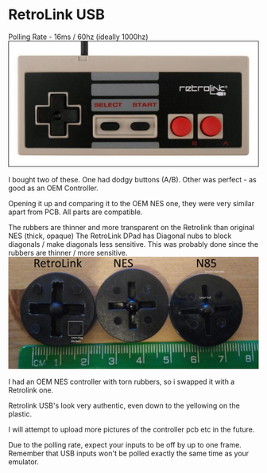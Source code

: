 RetroLink USB
===
Polling Rate - 16ms / 60hz (ideally 1000hz)
![image](https://github.com/alex-ong/NESControllerReviews/raw/master/USB/retrolink/Images/face.jpg)

I bought two of these. One had dodgy buttons (A/B). Other was perfect - as good as an OEM Controller.

Opening it up and comparing it to the OEM NES one, they were very similar apart from PCB.
All parts are compatible.

The rubbers are thinner and more transparent on the Retrolink than original NES (thick, opaque)
The RetroLink DPad has Diagonal nubs to block diagonals / make diagonals less sensitive.
This was probably done since the rubbers are thinner / more sensitive.
![image](https://github.com/alex-ong/NESControllerReviews/raw/master/NES/CirkaN85/images/11-Dpad-comp.jpg)


I had an OEM NES controller with torn rubbers, so i swapped it with a Retrolink one.

Retrolink USB's look very authentic, even down to the yellowing on the plastic.

I will attempt to upload more pictures of the controller pcb etc in the future.

Due to the polling rate, expect your inputs to be off by up to one frame. Remember that USB inputs
won't be polled exactly the same time as your emulator.
